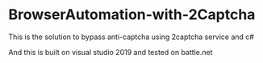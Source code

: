 # BrowserAutomation-with-2Captcha
This is the solution to bypass anti-captcha using 2captcha service and c#

And this is built on visual studio 2019 and tested on battle.net
